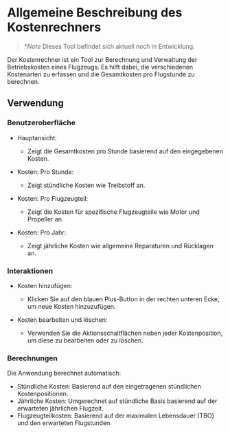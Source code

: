 # Allgemeine Beschreibung des Kostenrechners
> **Note*
Dieses Tool befindet sich aktuell noch in Entwicklung.

Der Kostenrechner ist ein Tool zur Berechnung und Verwaltung der Betriebskosten eines Flugzeugs.
Es hilft dabei, die verschiedenen Kostenarten zu erfassen und die Gesamtkosten pro Flugstunde zu berechnen.

## Verwendung
### Benutzeroberfläche

- Hauptansicht:
    - Zeigt die Gesamtkosten pro Stunde basierend auf den eingegebenen Kosten.

- Kosten: Pro Stunde:
    - Zeigt stündliche Kosten wie Treibstoff an.

- Kosten: Pro Flugzeugteil:
    - Zeigt die Kosten für spezifische Flugzeugteile wie Motor und Propeller an.

- Kosten: Pro Jahr:
    - Zeigt jährliche Kosten wie allgemeine Reparaturen und Rücklagen an.

### Interaktionen

- Kosten hinzufügen:
    - Klicken Sie auf den blauen Plus-Button in der rechten unteren Ecke, um neue Kosten hinzuzufügen.

- Kosten bearbeiten und löschen:
    - Verwenden Sie die Aktionsschaltflächen neben jeder Kostenposition, um diese zu bearbeiten oder zu löschen.

### Berechnungen
Die Anwendung berechnet automatisch:

- Stündliche Kosten: Basierend auf den eingetragenen stündlichen Kostenpositionen.
- Jährliche Kosten: Umgerechnet auf stündliche Basis basierend auf der erwarteten jährlichen Flugzeit.
- Flugzeugteilkosten: Basierend auf der maximalen Lebensdauer (TBO) und den erwarteten Flugstunden.